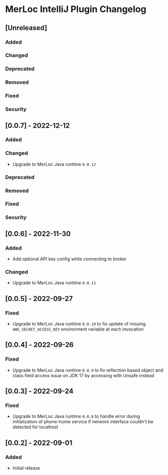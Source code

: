 <!-- Keep a Changelog guide -> https://keepachangelog.com -->

# MerLoc IntelliJ Plugin Changelog

## [Unreleased]
### Added

### Changed

### Deprecated

### Removed

### Fixed

### Security

## [0.0.7] - 2022-12-12
### Added

### Changed
- Upgrade to MerLoc Java runtime `0.0.12`

### Deprecated

### Removed

### Fixed

### Security

## [0.0.6] - 2022-11-30
### Added
- Add optional API key config while connecting to broker

### Changed
- Upgrade to MerLoc Java runtime `0.0.11`

## [0.0.5] - 2022-09-27
### Fixed
- Upgrade to MerLoc Java runtime `0.0.10` to fix update of missing `AWS_SECRET_ACCESS_KEY` environment variable at each invocation

## [0.0.4] - 2022-09-26
### Fixed
- Upgrade to MerLoc Java runtime `0.0.9` to fix reflection based object and class field access issue on JDK 17 by accessing with Unsafe instead

## [0.0.3] - 2022-09-24
### Fixed
- Upgrade to MerLoc Java runtime `0.0.8` to handle error during initialization of phone-home service if network interface couldn't be detected for localhost

## [0.0.2] - 2022-09-01
### Added
- Initial release
